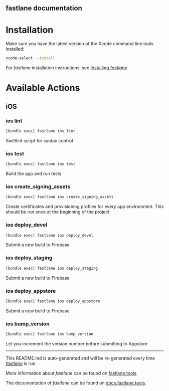 fastlane documentation
----

# Installation

Make sure you have the latest version of the Xcode command line tools installed:

```sh
xcode-select --install
```

For _fastlane_ installation instructions, see [Installing _fastlane_](https://docs.fastlane.tools/#installing-fastlane)

# Available Actions

## iOS

### ios lint

```sh
[bundle exec] fastlane ios lint
```

Swiftlint script for syntax control

### ios test

```sh
[bundle exec] fastlane ios test
```

Build the app and run tests

### ios create_signing_assets

```sh
[bundle exec] fastlane ios create_signing_assets
```

Create certificates and provisioning profiles for every app environment. This should be run once at the beginning of the project

### ios deploy_devel

```sh
[bundle exec] fastlane ios deploy_devel
```

Submit a new build to Firebase

### ios deploy_staging

```sh
[bundle exec] fastlane ios deploy_staging
```

Submit a new build to Firebase

### ios deploy_appstore

```sh
[bundle exec] fastlane ios deploy_appstore
```

Submit a new build to Firebase

### ios bump_version

```sh
[bundle exec] fastlane ios bump_version
```

Let you increment the version number before submitting to Appstore

----

This README.md is auto-generated and will be re-generated every time [_fastlane_](https://fastlane.tools) is run.

More information about _fastlane_ can be found on [fastlane.tools](https://fastlane.tools).

The documentation of _fastlane_ can be found on [docs.fastlane.tools](https://docs.fastlane.tools).
